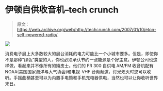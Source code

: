 # 伊顿自供收音机–tech crunch

> 原文：<https://web.archive.org/web/http://techcrunch.com/2007/01/10/eton-self-powered-radio/>

![](img/0474025483309ec04da15eb122379c07.png)

消费电子展上大多数较大的展台消耗的电力可能比一个小城市要多。但是，即使你不是那种“绿色”类型的人，你也必须承认节约一点能源是个好主意。伊顿公司也这样做，看起来并不像所有的嬉皮士。他们的 FR 300 自供电 AM/FM 收音机配有 NOAA(美国国家海洋与大气协会)和电视-VHF 音频频道，灯光熄灭时您可以收听。手摇曲柄甚至可以为内置手电筒和手机充电器供电，当然也可以让你收听世界末日。